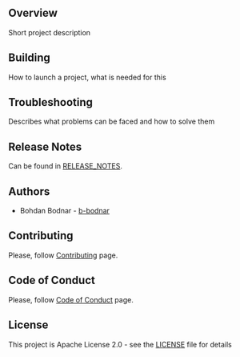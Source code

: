 ## Overview
Short project description
## Building
How to launch a project, what is needed for this

## Troubleshooting
Describes what problems can be faced and how to solve them

## Release Notes
Can be found in [RELEASE_NOTES](RELEASE_NOTES.md).

## Authors
* Bohdan Bodnar - [b-bodnar](https://github.com/b-bodnar)

## Contributing
Please, follow [Contributing](CONTRIBUTING.md) page.

## Code of Conduct
Please, follow [Code of Conduct](CODE_OF_CONDUCT.md) page.

## License
This project is Apache License 2.0 - see the [LICENSE](LICENSE) file for details
